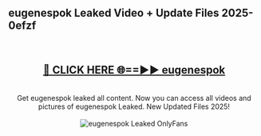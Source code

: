 <h2>eugenespok Leaked Video + Update Files 2025- 0efzf</h2>
<br>
<div align="center">
<h2><a href="https://libra.edu.pl?eugenespok" rel="nofollow">🔴 CLICK HERE 🌐==►► eugenespok</a></h2>
<br>
Get eugenespok leaked all content. Now you can access all videos and pictures of eugenespok Leaked. New Updated Files 2025!
<br>
<br>
<a href="https://libra.edu.pl?eugenespok" rel="nofollow" data-target="animated-image.originalLink"><img src="https://i.ibb.co.com/WyWwxjT/player-gif2.gif" alt="eugenespok Leaked OnlyFans" style="max-width: 100%; display: inline-block;" data-target="animated-image.originalImage"></a>
</div>
<br>